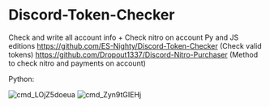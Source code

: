 # Discord-Token-Checker
Check and write all account info + Check nitro on account
Py and JS editions
https://github.com/ES-Nighty/Discord-Token-Checker (Check valid tokens)
https://github.com/Dropout1337/Discord-Nitro-Purchaser (Method to check nitro and payments on account)

Python:

![cmd_LOjZ5doeua](https://user-images.githubusercontent.com/49491499/121754522-4ca8d800-cb2e-11eb-8f8a-7a67c0041b7f.png)
![cmd_Zyn9tGIEHj](https://user-images.githubusercontent.com/49491499/121754523-4d416e80-cb2e-11eb-85ee-23cf5def06b2.png)

